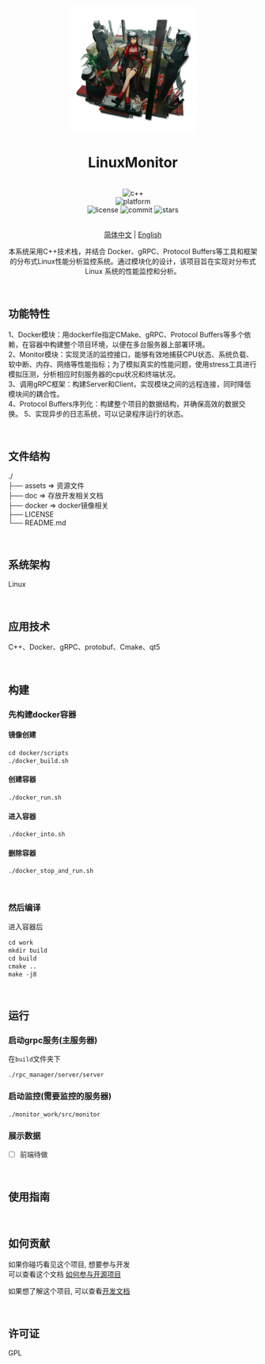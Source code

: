 <div align="center">

<img alt="LOGO" src="assets/logo.png" height="256" />

# LinuxMonitor

<br>

<div>
    <img alt="c++" src="https://img.shields.io/badge/c++-11-%2300599C">
</div>
<div>
    <img alt="platform" src="https://img.shields.io/badge/platform-Linux%20-blueviolet">
</div>
<div>
    <img alt="license" src="https://img.shields.io/github/license/Skeeser/LinuxMonitor">
    <img alt="commit" src="https://img.shields.io/github/commit-activity/m/Skeeser/LinuxMonitor?color=%23ff69b4">
    <img alt="stars" src="https://img.shields.io/github/stars/Skeeser/LinuxMonitor?style=social">
</div>
<br>

[简体中文](README_ZH.md)  | [English](README_EN.md) 

本系统采用C++技术栈，并结合 Docker、gRPC、Protocol Buffers等工具和框架的分布式Linux性能分析监控系统。通过模块化的设计，该项目旨在实现对分布式Linux 系统的性能监控和分析。 <br>

</div>

<br>

## 功能特性
1、Docker模块：用dockerfile指定CMake、gRPC、Protocol Buffers等多个依赖，在容器中构建整个项目环境，以便在多台服务器上部署环境。  
2、Monitor模块：实现灵活的监控接口，能够有效地捕获CPU状态、系统负载、软中断、内存、网络等性能指标；为了模拟真实的性能问题，使用stress工具进行模拟压测，分析相应时刻服务器的cpu状况和终端状况。  
3、调用gRPC框架：构建Server和Client，实现模块之间的远程连接，同时降低模块间的耦合性。  
4、Protocol Buffers序列化：构建整个项目的数据结构，并确保高效的数据交换。 
5、实现异步的日志系统，可以记录程序运行的状态。

<br>

## 文件结构
./  
├── assets  => 资源文件  
├── doc  => 存放开发相关文档  
├── docker  => docker镜像相关  
├── LICENSE  
└── README.md  

<br>


## 系统架构
Linux  

<br>


## 应用技术
C++、Docker、gRPC、protobuf、Cmake、qt5

<br>

## 构建
### 先构建docker容器
#### 镜像创建 
```shell
cd docker/scripts
./docker_build.sh
```

#### 创建容器
```shell
./docker_run.sh
```

#### 进入容器
```shell
./docker_into.sh
```

#### 删除容器
```shell
./docker_stop_and_run.sh
```

<br>

### 然后编译
进入容器后
```shell
cd work
mkdir build
cd build
cmake ..
make -j8
```

<br>

## 运行
### 启动grpc服务(主服务器)
在`build`文件夹下  
```shell
./rpc_manager/server/server
```

### 启动监控(需要监控的服务器)
```shell
./monitor_work/src/monitor
```

### 展示数据
- [ ] 前端待做

<br>

## 使用指南

<!-- 描述如何使用该项目 -->
<br>

## 如何贡献
如果你碰巧看见这个项目, 想要参与开发  
可以查看这个文档 [如何参与开源项目](doc/github参与开源项目流程.md)  

如果想了解这个项目, 可以查看[开发文档](doc/dev.md)  

<br>

## 许可证
GPL  